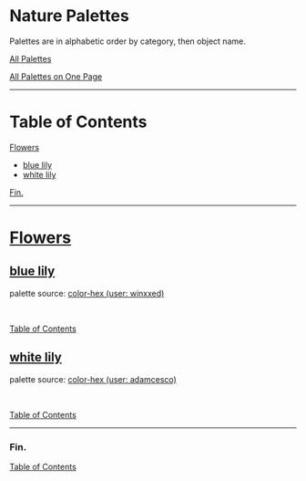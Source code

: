 <!--suppress JSUnresolvedLibraryURL -->
<!-- Coolors Palette Widget -->
<script src="https://coolors.co/palette-widget/widget.js"></script>

# Nature Palettes

Palettes are in alphabetic order by category, then object name.

[All Palettes](../all-palettes.md)

[All Palettes on One Page](../all-palettes_one-page.md)

----

# Table of Contents

[Flowers](#flowers)
  * [blue lily](#blue-lily)
  * [white lily](#white-lily)

[Fin.](#fin)

----

# [Flowers](./flowers/flowers-palettes.md)

## [blue lily](./flowers/flowers-palettes.md#blue-lily)

palette source:
<a href="https://www.color-hex.com/color-palette/1040636" target="_blank" rel="noopener noreferrer">color-hex (user: winxxed)</a>

<!-- Coolors Palette Widget -->
<script data-id="05684644562469574">new CoolorsPaletteWidget("05684644562469574", ["f0f3f4","fafeff","7dced8","1d90af","3b2212"],"blue lily"); </script>
<br/>

[Table of Contents](#table-of-contents)

## [white lily](./flowers/flowers-palettes.md#white-lily)

palette source:
<a href="https://www.color-hex.com/color-palette/1039504" target="_blank" rel="noopener noreferrer">color-hex (user: adamcesco)</a>

<!-- Coolors Palette Widget -->
<script data-id="08679171490640973">new CoolorsPaletteWidget("08679171490640973", ["fafbef","b1c69f","5f8661","d6d6ff","aeaed6"],"white lily"); </script>
<br/>

[Table of Contents](#table-of-contents)

----

### Fin.

[Table of Contents](#table-of-contents)
